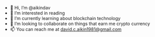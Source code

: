 - 👋 Hi, I’m @aikindav
- 👀 I’m interested in reading
- 🌱 I’m currently learning about blockchain technology
- 💞️ I’m looking to collaborate on things that earn me crypto currency
- 📫 You can reach me at david.c.aikin1981@gmail.com

<!---
aikindav/aikindav is a ✨ special ✨ repository because its `README.md` (this file) appears on your GitHub profile.
You can click the Preview link to take a look at your changes.
--->
